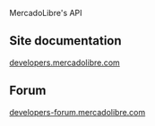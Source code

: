 MercadoLibre's API

## Site documentation
[developers.mercadolibre.com](http://developers.mercadolibre.com/)

## Forum
[developers-forum.mercadolibre.com](http://developers-forum.mercadolibre.com/)
